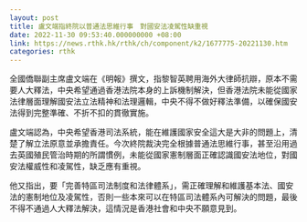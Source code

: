 ```yaml
---
layout: post
title: 盧文端指終院以普通法思維行事　對國安法凌駕性缺重視
date: 2022-11-30 09:53:40.000000000 +08:00
link: https://news.rthk.hk/rthk/ch/component/k2/1677775-20221130.htm
categories: rthk
---
```


全國僑聯副主席盧文端在《明報》撰文，指黎智英聘用海外大律師抗辯，原本不需要人大釋法，中央希望通過香港法院本身的上訴機制解決，但香港法院未能從國家法律層面理解國安法立法精神和法理邏輯，中央不得不做好釋法準備，以確保國安法得到完整準確、不折不扣的貫徹實施。

盧文端認為，中央希望香港司法系統，能在維護國家安全這大是大非的問題上，清楚了解立法原意並承擔責任。今次終院裁決完全根據普通法思維行事，甚至沿用過去英國殖民管治時期的所謂慣例，未能從國家憲制層面正確認識國安法地位，對國安法權威性和凌駕性，缺乏應有重視。

他又指出，要「完善特區司法制度和法律體系」，需正確理解和維護基本法、國安法的憲制地位及凌駕性，否則一些本來可以在特區司法體系內可解決的問題，最後不得不通過人大釋法解決，這情況是香港社會和中央不願意見到。
